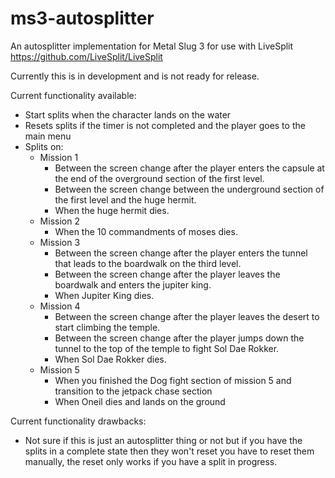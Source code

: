 # ms3-autosplitter
An autosplitter implementation for Metal Slug 3 for use with LiveSplit  https://github.com/LiveSplit/LiveSplit

Currently this is in development and is not ready for release.

Current functionality available:
- Start splits when the character lands on the water
- Resets splits if the timer is not completed and the player goes to the main menu
- Splits on:
  - Mission 1
    - Between the screen change after the player enters the capsule at the end of the overground section of the first level.
    - Between the screen change between the underground section of the first level and the huge hermit.
    - When the huge hermit dies.
  - Mission 2
    - When the 10 commandments of moses dies.
  - Mission 3
    - Between the screen change after the player enters the tunnel that leads to the boardwalk on the third level.
    - Between the screen change after the player leaves the boardwalk and enters the jupiter king.
    - When Jupiter King dies.
  - Mission 4
    - Between the screen change after the player leaves the desert to start climbing the temple.
    - Between the screen change after the player jumps down the tunnel to the top of the temple to fight Sol Dae Rokker.
    - When Sol Dae Rokker dies.
  - Mission 5
    - When you finished the Dog fight section of mission 5 and transition to the jetpack chase section
    - When Oneil dies and lands on the ground

Current functionality drawbacks:
- Not sure if this is just an autosplitter thing or not but if you have the splits in a complete state then they won't reset you have to reset them manually, the reset only works if you have a split in progress.
